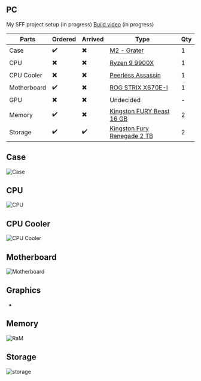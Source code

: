 ## PC

My SFF project setup (in progress)
[Build video](#) (in progress)

| Parts | Ordered | Arrived | Type | Qty
| ----- | ------- | ------- | ---- | --|
|Case|✔️|✖️|[M2 - Grater](https://ncased.com/collections/m-series/products/m2-grater)| 1
|CPU|✖️|✖️|[Ryzen 9 9900X](https://www.amd.com/en/products/processors/desktops/ryzen/9000-series/amd-ryzen-9-9900x.html)|1
|CPU Cooler|✖️|✖️|[Peerless Assassin](https://www.thermalright.com/product/peerless-assassin-120-mini-black/)|1
|Motherboard|✔️|✖️|[ROG STRIX X670E-I](https://rog.asus.com/se/motherboards/rog-strix/rog-strix-x670e-i-gaming-wifi-model/)|1
|GPU|✖️|✖️|Undecided | -|
|Memory|✔️|✖️|[Kingston FURY Beast 16 GB](https://www.kingston.com/en/memory/gaming/kingston-fury-beast-ddr5-memory)|2
|Storage|✔️|✔️|[Kingston Fury Renegade 2 TB](https://www.kingston.com/en/ssd/gaming/kingston-fury-renegade-nvme-m2-ssd)|2

## Case
![Case](https://ncased.com/cdn/shop/files/M2_Grater_PP_G1_Black_LeftFront1_20241125.png?v=1732532370&width=1080)

## CPU
![CPU](https://globaliraq.net/cdn/shop/files/2_ad7a68ee-d691-4c18-bc43-81d2b0be6c23_2048x.jpg?v=1737032536)

## CPU Cooler
![CPU Cooler](https://technicstore.net/wp-content/uploads/2024/01/PA120-MINI-BLACK-6.jpg)

## Motherboard
![Motherboard](https://dlcdnwebimgs.asus.com/files/media/B8F759D6-3102-4CFC-9891-0B5BA0519EDC/v1/img/kv/ROG-Strix-X670E-I-Gaming.png)

## Graphics
-

## Memory
![RaM](https://media.kingston.com/kingston/product/FURY_Beast_Black_EXPO_DDR5_1-lg.jpg)

## Storage
![storage]([https://www.komplett.se/img/p/800/1201393_1.jpg](https://cdn.inet.se/product/688x386/4305507_7.png))
